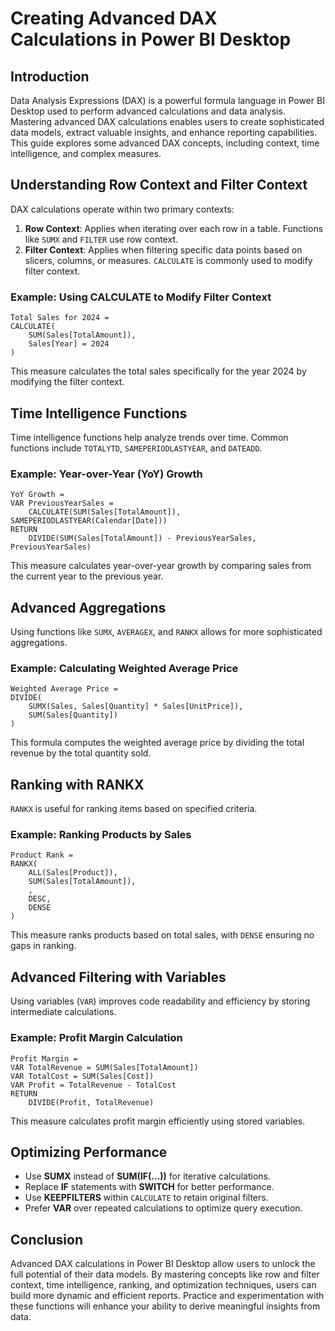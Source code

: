 # Creating Advanced DAX Calculations in Power BI Desktop

## Introduction
Data Analysis Expressions (DAX) is a powerful formula language in Power BI Desktop used to perform advanced calculations and data analysis. Mastering advanced DAX calculations enables users to create sophisticated data models, extract valuable insights, and enhance reporting capabilities. This guide explores some advanced DAX concepts, including context, time intelligence, and complex measures.

## Understanding Row Context and Filter Context
DAX calculations operate within two primary contexts:

1. **Row Context**: Applies when iterating over each row in a table. Functions like `SUMX` and `FILTER` use row context.
2. **Filter Context**: Applies when filtering specific data points based on slicers, columns, or measures. `CALCULATE` is commonly used to modify filter context.

### Example: Using CALCULATE to Modify Filter Context
```DAX
Total Sales for 2024 =
CALCULATE(
    SUM(Sales[TotalAmount]),
    Sales[Year] = 2024
)
```
This measure calculates the total sales specifically for the year 2024 by modifying the filter context.

## Time Intelligence Functions
Time intelligence functions help analyze trends over time. Common functions include `TOTALYTD`, `SAMEPERIODLASTYEAR`, and `DATEADD`.

### Example: Year-over-Year (YoY) Growth
```DAX
YoY Growth =
VAR PreviousYearSales =
    CALCULATE(SUM(Sales[TotalAmount]), SAMEPERIODLASTYEAR(Calendar[Date]))
RETURN
    DIVIDE(SUM(Sales[TotalAmount]) - PreviousYearSales, PreviousYearSales)
```
This measure calculates year-over-year growth by comparing sales from the current year to the previous year.

## Advanced Aggregations
Using functions like `SUMX`, `AVERAGEX`, and `RANKX` allows for more sophisticated aggregations.

### Example: Calculating Weighted Average Price
```DAX
Weighted Average Price =
DIVIDE(
    SUMX(Sales, Sales[Quantity] * Sales[UnitPrice]),
    SUM(Sales[Quantity])
)
```
This formula computes the weighted average price by dividing the total revenue by the total quantity sold.

## Ranking with RANKX
`RANKX` is useful for ranking items based on specified criteria.

### Example: Ranking Products by Sales
```DAX
Product Rank =
RANKX(
    ALL(Sales[Product]),
    SUM(Sales[TotalAmount]),
    ,
    DESC,
    DENSE
)
```
This measure ranks products based on total sales, with `DENSE` ensuring no gaps in ranking.

## Advanced Filtering with Variables
Using variables (`VAR`) improves code readability and efficiency by storing intermediate calculations.

### Example: Profit Margin Calculation
```DAX
Profit Margin =
VAR TotalRevenue = SUM(Sales[TotalAmount])
VAR TotalCost = SUM(Sales[Cost])
VAR Profit = TotalRevenue - TotalCost
RETURN
    DIVIDE(Profit, TotalRevenue)
```
This measure calculates profit margin efficiently using stored variables.

## Optimizing Performance
- Use **SUMX** instead of **SUM(IF(...))** for iterative calculations.
- Replace **IF** statements with **SWITCH** for better performance.
- Use **KEEPFILTERS** within `CALCULATE` to retain original filters.
- Prefer **VAR** over repeated calculations to optimize query execution.

## Conclusion
Advanced DAX calculations in Power BI Desktop allow users to unlock the full potential of their data models. By mastering concepts like row and filter context, time intelligence, ranking, and optimization techniques, users can build more dynamic and efficient reports. Practice and experimentation with these functions will enhance your ability to derive meaningful insights from data.


